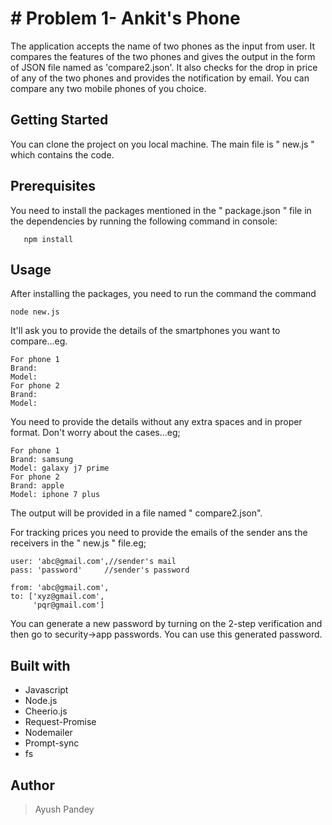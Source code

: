# # Problem 1- Ankit's Phone

The application accepts the name of two phones as the input from user. It compares the features of the two phones and gives the output in the form of JSON file named as 'compare2.json'. It also checks for the drop in price of any of the two phones and provides the notification by email. You can compare any two mobile phones of you choice.

## Getting Started

You can clone the project on you local machine. The main file is " new.js " which contains the code. 

## Prerequisites

You need to install the packages mentioned in the " package.json " file in the dependencies by running the following command in console:

```
   npm install 
```
## Usage 

After installing the packages, you need to run the command the command 
```
node new.js
```
It'll ask you to provide the details of the smartphones you want to compare...eg.
```
For phone 1
Brand:
Model:
For phone 2
Brand:
Model:
```
You need to provide the details without any extra spaces and in proper format. Don't worry about the cases...eg;
```
For phone 1
Brand: samsung
Model: galaxy j7 prime
For phone 2
Brand: apple
Model: iphone 7 plus
```
The output will be provided in a file named " compare2.json".

For tracking prices you need to provide the emails of the sender ans the receivers in the " new.js " file.eg;
```
user: 'abc@gmail.com',//sender's mail
pass: 'password'     //sender's password
```
```
from: 'abc@gmail.com',
to: ['xyz@gmail.com',
     'pqr@gmail.com']
```
You can generate a new password by turning on the 2-step verification and then go to security->app passwords.
You can use this generated password.

## Built with

- Javascript
- Node.js
- Cheerio.js
- Request-Promise
- Nodemailer
- Prompt-sync
- fs

## Author
> Ayush Pandey
